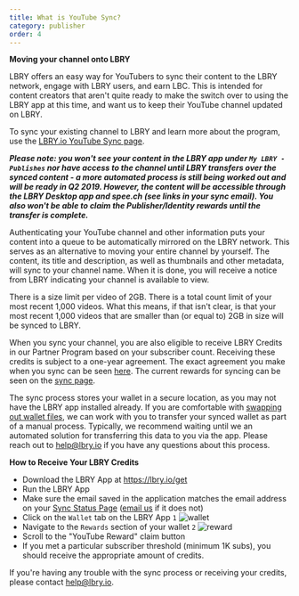 ```yaml
---
title: What is YouTube Sync?
category: publisher
order: 4
---
```


**Moving your channel onto LBRY**

LBRY offers an easy way for YouTubers to sync their content to the LBRY network, engage with LBRY users, and earn LBC. This is intended for content creators that aren't quite ready to make the switch over to using the LBRY app at this time, and want us to keep their YouTube channel updated on LBRY. 

To sync your existing channel to LBRY and learn more about the program, use the [LBRY.io YouTube Sync page](https://lbry.io/youtube).

***Please note: you won't see your content in the LBRY app under `My LBRY - Publishes` nor have access to the channel until LBRY transfers over the synced content - a more automated process is still being worked out and will be ready in Q2 2019. However, the content will be accessible through the LBRY Desktop app and spee.ch (see links in your sync email). You also won't be able to claim the Publisher/Identity rewards until the transfer is complete.***

Authenticating your YouTube channel and other information puts your content into a queue to be automatically mirrored on the LBRY network. This serves as an alternative to moving your entire channel by yourself. The content, its title and description, as well as thumbnails and other metadata, will sync to your channel name. When it is done, you will receive a notice from LBRY indicating your channel is available to view.

There is a size limit per video of 2GB. There is a total count limit of your most recent 1,000 videos. What this means, if that isn't clear, is that your most recent 1,000 videos that are smaller than (or equal to) 2GB in size will be synced to LBRY.

When you sync your channel, you are also eligible to receive LBRY Credits in our Partner Program based on your subscriber count. Receiving these credits is subject to a one-year agreement. The exact agreement you make when you sync can be seen [here](https://lbry.io/faq/youtube-terms). The current rewards for syncing can be seen on the [sync page](https://lbry.io/youtube).

The sync process stores your wallet in a secure location, as you may not have the LBRY app installed already. If you are comfortable with [swapping out wallet files](https://lbry.io/faq/how-to-backup-wallet), we can work with you to transfer your synced wallet as part of a manual process. Typically, we recommend waiting until we an automated solution for transferring this data to you via the app. Please reach out to [help@lbry.io](mailto:help@lbry.io) if you have any questions about this process. 

**How to Receive Your LBRY Credits**

- Download the LBRY App at https://lbry.io/get
- Run the LBRY App 
- Make sure the email saved in the application matches the email address on your [Sync Status Page](https://lbry.io/youtube/status) ([email us](mailto:hello@lbry.io) if it does not)
- Click on the `Wallet` tab on the LBRY App `1`
![wallet](https://spee.ch/2/rewardsa.jpeg)
- Navigate to the `Rewards` section of your wallet `2`
![reward](https://spee.ch/5/rewardsww.jpeg)
- Scroll to the "YouTube Reward" claim button
- If you met a particular subscriber threshold (minimum 1K subs), you should receive the appropriate amount of credits.

If you're having any trouble with the sync process or receiving your credits, please contact [help@lbry.io](mailto:help@lbry.io).
